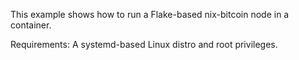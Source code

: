 This example shows how to run a Flake-based nix-bitcoin node in a container.

Requirements: A systemd-based Linux distro and root privileges.
